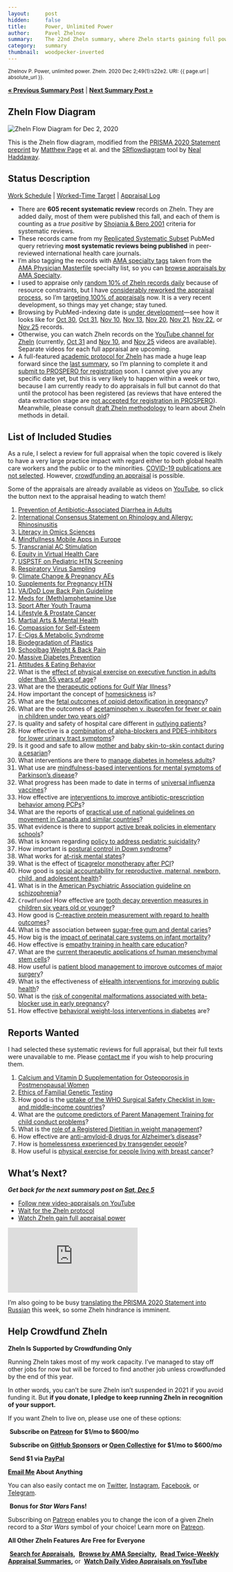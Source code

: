 ```yaml
---
layout:     post
hidden:     false
title:      Power, Unlimited Power
author:     Pavel Zhelnov
summary:    The 22nd Zheln summary, where Zheln starts gaining full power.
category:   summary
thumbnail:  woodpecker-inverted
---
```


<small>Zhelnov P. Power, unlimited power. Zheln. 2020 Dec 2;49(1):s22e2. URI: {{ page.url | absolute_url }}.</small>

**[« Previous Summary Post](https://zheln.com/summary/2020/11/28/2/)** | **[Next Summary Post »](https://zheln.com/summary/2020/12/05/2/)**

## Zheln Flow Diagram

![Zheln Flow Diagram for Dec 2, 2020](/flow-diagram/2020-12-02-1.png)

This is the Zheln flow diagram, modified from the [PRISMA 2020 Statement preprint](https://doi.org/10.31222/osf.io/v7gm2) by [Matthew Page](https://twitter.com/mjpages) et al. and the [SRflowdiagram](https://github.com/nealhaddaway/SRflowdiagram) tool by [Neal Haddaway](https://twitter.com/nealhaddaway).

## Status Description

[Work Schedule](https://github.com/p1m-ortho/qs-global-ortho-search-queries/blob/fd825102e53b5d9a3222d655a44f5baa5224de4e/zheln/Work_Schedule.md) | [Worked-Time Target](https://github.com/p1m-ortho/qs-global-ortho-search-queries/blob/fd825102e53b5d9a3222d655a44f5baa5224de4e/zheln/Worked_Time_Log.md) | [Appraisal Log](https://github.com/p1m-ortho/qs-global-ortho-search-queries/blob/fd825102e53b5d9a3222d655a44f5baa5224de4e/zheln/Appraisal_Log.md)

* There are **605 recent systematic review** records on Zheln. They are added daily, most of them were published this fall, and each of them is counting as a _true positive_ by [Shojania & Bero 2001](https://www.researchgate.net/publication/11820967_Taking_Advantage_of_the_Explosion_of_Systematic_Reviews_An_Efficient_MEDLINE_Search_Strategy) criteria for systematic reviews.
* These records came from my [Replicated Systematic Subset](https://github.com/p1m-ortho/qs-global-ortho-search-queries/blob/fd825102e53b5d9a3222d655a44f5baa5224de4e/README.md#pubmed-search) PubMed query retrieving **most systematic reviews being published** in peer-reviewed international health care journals.
* I’m also tagging the records with [AMA specialty tags](https://github.com/p1m-ortho/qs-global-ortho-search-queries/blob/1c90dfbbbbb9f85603f2686d1132039922dad874/zheln/zheln_ama_specialty_tags.csv) taken from the [AMA Physician Masterfile](https://www.ama-assn.org/practice-management/masterfile/ama-physician-masterfile) specialty list, so you can [browse appraisals by AMA Specialty](/browse/).
* I used to appraise only [random 10% of Zheln records daily](https://zheln.com/summary/2020/10/17/2/#there-has-been-an-awakening) because of resource constraints, but I have [considerably reworked the appraisal process](https://github.com/p1m-ortho/qs-global-ortho-search-queries/commit/1e697d9dafaf79db8be72cf1598415a8565ae511), so I’m [targeting 100% of appraisals](https://github.com/p1m-ortho/qs-global-ortho-search-queries/blob/fd825102e53b5d9a3222d655a44f5baa5224de4e/zheln/Work_Schedule.md) now. It is a very recent development, so things may yet change; stay tuned.
* Browsing by PubMed-indexing date is [under development](https://github.com/drzhelnov/zheln.github.io/issues/101)—see how it looks like for [Oct 30](https://zheln.com/2020/10/30/), [Oct 31](https://zheln.com/2020/10/31/), [Nov 10](https://zheln.com/2020/11/10/), [Nov 13](https://zheln.com/2020/11/10/), [Nov 20](https://zheln.com/2020/11/20/), [Nov 21](https://zheln.com/2020/11/21/), [Nov 22](https://zheln.com/2020/11/22/), or [Nov 25](https://zheln.com/2020/11/25/) records.
* Otherwise, you can watch Zheln records on the [YouTube channel for Zheln](https://www.youtube.com/channel/UCMNQzA3-71TyD-fVbXnxfKQ) (currently, [Oct 31](https://www.youtube.com/watch?v=lzGZIvpz-P4) and [Nov 10](https://www.youtube.com/watch?v=OooxD0poFvM), and [Nov 25](https://www.youtube.com/watch?v=22ePQA5-peE) videos are available). Separate videos for each full appraisal are upcoming.
* A full-featured [academic protocol for Zheln](https://github.com/drzhelnov/zheln.github.io/issues/21) has made a huge leap forward since the [last summary](https://zheln.com/summary/2020/11/28/2/), so I’m planning to complete it and [submit to PROSPERO for registration](https://github.com/drzhelnov/zheln.github.io/milestone/16) soon. I cannot give you any specific date yet, but this is very likely to happen within a week or two, because I am currently ready to do appraisals in full but cannot do that until the protocol has been registered (as reviews that have entered the data extraction stage are [not accepted for registration in PROSPERO](https://www.crd.york.ac.uk/prospero/#guidancenotes)). Meanwhile, please consult [draft Zheln methodology](https://github.com/p1m-ortho/qs-global-ortho-search-queries/tree/global-sr-query) to learn about Zheln methods in detail.

## List of Included Studies

As a rule, I select a review for full appraisal when the topic covered is likely to have a very large practice impact with regard either to both global health care workers and the public or to the minorities. [COVID-19 publications are not selected](https://github.com/p1m-ortho/qs-global-ortho-search-queries/commit/b86bda0b75e1103991c3d57d22c03a9d49807905). However, [crowdfunding an appraisal](#help-crowdfund-zheln) is possible.

Some of the appraisals are already available as videos on [YouTube](https://www.youtube.com/channel/UCMNQzA3-71TyD-fVbXnxfKQ), so click the <i class="fab fa-youtube"></i> button next to the appraisal heading to watch them!

1. [Prevention of Antibiotic-Associated Diarrhea in Adults](https://zheln.com/record/2020/11/25/139/) <a href="https://www.youtube.com/watch?v=22ePQA5-peE&t=1610s"><i class="fab fa-youtube"></i></a>
2. [International Consensus Statement on Rhinology and Allergy: Rhinosinusitis](https://zheln.com/record/2020/11/25/67/) <a href="https://www.youtube.com/watch?v=22ePQA5-peE&t=8375s"><i class="fab fa-youtube"></i></a>
3. [Literacy in Omics Sciences](https://zheln.com/record/2020/11/16/170/)
4. [Mindfullness Mobile Apps in Europe](https://zheln.com/record/2020/11/20/72/)
5. [Transcranial AC Stimulation](https://zheln.com/record/2020/11/20/202/)
6. [Equity in Virtual Health Care](https://zheln.com/record/2020/11/20/207/)
7. [USPSTF on Pediatric HTN Screening](https://zheln.com/record/2020/11/20/349/)
8. [Respiratory Virus Sampling](https://zheln.com/record/2020/11/20/351/)
9. [Climate Change & Pregnancy AEs](https://zheln.com/record/2020/11/20/429/)
10. [Supplements for Pregnancy HTN](https://zheln.com/record/2020/11/20/514/)
11. [VA/DoD Low Back Pain Guideline](https://zheln.com/record/2020/11/20/604/)
12. [Meds for (Meth)amphetamine Use](https://zheln.com/record/2020/11/20/624/)
13. [Sport After Youth Trauma](https://zheln.com/record/2020/11/20/632/)
14. [Lifestyle & Prostate Cancer](https://zheln.com/record/2020/11/20/650/)
15. [Martial Arts & Mental Health](https://zheln.com/record/2020/11/21/100/)
16. [Compassion for Self-Esteem](https://zheln.com/record/2020/11/21/204/)
17. [E-Cigs & Metabolic Syndrome](https://zheln.com/record/2020/11/21/304/)
18. [Biodegradation of Plastics](https://zheln.com/record/2020/11/21/307/)
19. [Schoolbag Weight & Back Pain](https://zheln.com/record/2020/11/21/341/)
20. [Massive Diabetes Prevention](https://zheln.com/record/2020/11/22/148/)
21. [Attitudes & Eating Behavior](https://zheln.com/record/2020/11/22/127/)
22. What is the [effect of physical exercise on executive function in adults older than 55 years of age](https://zheln.com/record/2020/10/31/17/)?
23. What are the [therapeutic options for Gulf War Illness](https://zheln.com/record/2020/10/31/30/)?
24. How important the concept of [homesickness](https://zheln.com/record/2020/10/31/370/) is?
25. What are the [fetal outcomes of opioid detoxification in pregnancy](https://zheln.com/record/2020/10/31/506/)?
26. What are the outcomes of [acetaminophen v. ibuprofen for fever or pain in children under two years old](https://zheln.com/record/2020/10/30/26/)?
27. Is quality and safety of hospital care different in [outlying patients](https://zheln.com/record/2020/10/30/724/)?
28. How effective is a [combination of alpha-blockers and PDE5-inhibitors for lower urinary tract symptoms](https://zheln.com/record/2020/10/30/178/)?
29. Is it good and safe to allow [mother and baby skin-to-skin contact during a cesarian](https://zheln.com/record/2020/10/24/75/)?
30. What interventions are there to [manage diabetes in homeless adults](https://zheln.com/record/2020/10/24/88/)?
31. What use are [mindfulness-based interventions for mental symptoms of Parkinson’s disease](https://zheln.com/record/2020/10/24/99/)?
32. What progress has been made to date in terms of [universal influenza vaccines](https://zheln.com/record/2020/10/24/177/)?
33. How effective are [interventions to improve antibiotic-prescription behavior among PCPs](https://zheln.com/record/2020/10/23/235/)?
34. What are the reports of [practical use of national guidelines on movement in Canada and similar countries](https://zheln.com/record/2020/10/16/357/)?
35. What evidence is there to support [active break policies in elementary schools](https://zheln.com/record/2020/10/16/425/)?
36. What is known regarding [policy to address pediatric suicidality](https://zheln.com/record/2020/10/19/267/)?
37. How important is [postural control in Down syndrome](https://zheln.com/record/2020/10/14/28/)?
38. What works for [at-risk mental states](https://zheln.com/record/2020/10/14/87/)?
39. What is the effect of [ticagrelor monotherapy after PCI](https://zheln.com/record/2020/10/09/15/)?
40. How good is [social accountability for reproductive, maternal, newborn, child, and adolescent health](https://zheln.com/record/2020/10/09/17/)?
41. What is in the [American Psychiatric Association guideline on schizophrenia](https://zheln.com/record/2020/10/09/302/)?
42. `Crowdfunded` How effective are [tooth decay prevention measures in children six years old or younger](https://zheln.com/record/2020/09/27/19/)?
43. How good is [C-reactive protein measurement with regard to health outcomes](https://zheln.com/record/2020/09/27/10/)?
44. What is the association between [sugar-free gum and dental caries](https://zheln.com/record/2020/09/27/21/)?
45. How big is the [impact of perinatal care systems on infant mortality](https://zheln.com/record/2020/09/27/36/)?
46. How effective is [empathy training in health care education](https://zheln.com/record/2020/09/27/37/)?
47. What are the [current therapeutic applications of human mesenchymal stem cells](https://zheln.com/record/2020/09/27/45/)?
48. How useful is [patient blood management to improve outcomes of major surgery](https://zheln.com/record/2020/09/27/46/)?
49. What is the effectiveness of [eHealth interventions for improving public health](https://zheln.com/record/2020/10/02/345/)?
50. What is the [risk of congenital malformations associated with beta-blocker use in early pregnancy](/record/2020/09/27/6/)?
51. How effective [behavioral weight-loss interventions in diabetes](/record/2020/09/02/1/) are?

## Reports Wanted

I had selected these systematic reviews for full appraisal, but their full texts were unavailable to me. Please [contact me](#see-you-around-peer) if you wish to help procuring them.

1. [Calcium and Vitamin D Supplementation for Osteoporosis in Postmenopausal Women](https://zheln.com/record/2020/11/25/45/) <a href="https://www.youtube.com/watch?v=22ePQA5-peE&t=6670s"><i class="fab fa-youtube"></i></a>
2. [Ethics of Familial Genetic Testing](https://zheln.com/record/2020/11/20/213/)
3. How good is the [uptake of the WHO Surgical Safety Checklist in low- and middle-income countries](https://zheln.com/record/2020/10/16/49/)?
4. What are the [outcome predictors of Parent Management Training for child conduct problems](https://zheln.com/record/2020/10/19/44/)?
5. What is the [role of a Registered Dietitian in weight management](https://zheln.com/record/2020/10/19/210/)?
6. How effective are [anti-amyloid-β drugs for Alzheimer’s disease](https://zheln.com/record/2020/10/14/116/)?
7. How is [homelessness experienced by transgender people](https://zheln.com/record/2020/09/27/7/)?
8. How useful is [physical exercise for people living with breast cancer](https://zheln.com/record/2020/09/27/47/)?

## What’s Next?

_**Get back for the next summary post on [Sat, Dec 5](https://github.com/drzhelnov/zheln.github.io/milestone/78)**_

* [Follow new video-appraisals on YouTube](https://www.youtube.com/channel/UCMNQzA3-71TyD-fVbXnxfKQ)
* [Wait for the Zheln protocol](https://github.com/drzhelnov/zheln.github.io/issues/21)
* [Watch Zheln gain full appraisal power](https://github.com/p1m-ortho/qs-global-ortho-search-queries/blob/global-sr-query/zheln/Appraisal_Log.md)

<div class="video-container"><iframe src="https://www.youtube.com/embed/Sg14jNbBb-8" frameborder="0" allow="accelerometer; autoplay; clipboard-write; encrypted-media; gyroscope; picture-in-picture" allowfullscreen></iframe></div>

I’m also going to be busy [translating the PRISMA 2020 Statement into Russian](https://doi.org/10.17605/OSF.IO/QDMU6) this week, so some Zheln hindrance is imminent.

## Help Crowdfund Zheln

**Zheln Is Supported by Crowdfunding Only**

Running Zheln takes most of my work capacity. I’ve managed to stay off other jobs for now but will be forced to find another job unless crowdfunded by the end of this year.

In other words, you can’t be sure Zheln isn’t suspended in 2021 if you avoid funding it. But **if you donate, I pledge to keep running Zheln in recognition of your support.**

If you want Zheln to live on, please use one of these options:

<i class="fab fa-patreon"></i>&nbsp;**Subscribe on [Patreon](https://patreon.com/zheln) for $1/mo to $600/mo**

<i class="fab fa-github-alt"></i>&nbsp;**Subscribe on [GitHub Sponsors](https://github.com/sponsors/drzhelnov) or [Open Collective](https://opencollective.com/zheln) for $1/mo to $600/mo**

<i class="fab fa-cc-paypal"></i>&nbsp;**Send $1 via [PayPal](https://paypal.me/pjelnov)**

<i class="fas fa-envelope"></i> **[Email Me](mailto:pavel@zheln.com) About Anything**

You can also easily contact me on [Twitter](https://twitter.com/drzhelnov), [Instagram](https://instagram.com/igzheln), [Facebook](https://facebook.com/drzhelnov), or [Telegram](https://t.me/drzhelnov).

<i class="far fa-grin-alt"></i>&nbsp;**Bonus for _Star Wars_ Fans!**

Subscribing on [Patreon](https://patreon.com/zheln) enables you to change the icon of a given Zheln record to a _Star Wars_ symbol of your choice! Learn more on [Patreon](https://patreon.com/zheln).

**All Other Zheln Features Are Free for Everyone**

<i class="fa fa-search"></i>&nbsp;**[Search for Appraisals](https://zheln.com/search),** <i class="fas fa-user-md"></i>&nbsp;**[Browse by AMA Specialty](https://zheln.com/browse),** <i class="fa fa-home"></i>&nbsp;**[Read Twice-Weekly Appraisal Summaries](https://zheln.com),** or <i class="fab fa-youtube"></i>&nbsp;**[Watch Daily Video Appraisals on YouTube](https://zheln.com/search)**
